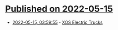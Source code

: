 # [Published on 2022-05-15](index.md)

* [2022-05-15, 03:59:55](https://news.ycombinator.com/item?id=31385155) - [XOS Electric Trucks](https://xostrucks.com/)
